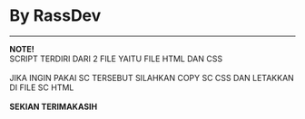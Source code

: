 # By RassDev
<hr />
<strong>NOTE!</strong><br>
<div>SCRIPT TERDIRI DARI 2 FILE YAITU FILE HTML DAN CSS</div><br>
<div>JIKA INGIN PAKAI SC TERSEBUT SILAHKAN COPY SC CSS DAN LETAKKAN DI FILE SC HTML</div><br>
<strong>SEKIAN TERIMAKASIH
